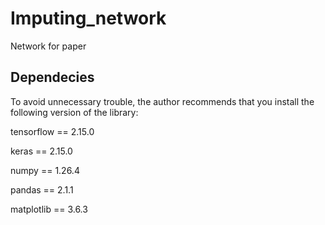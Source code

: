 # Imputing_network
Network for paper

## Dependecies

To avoid unnecessary trouble, the author recommends that you install the following version of the library:

tensorflow == 2.15.0

keras == 2.15.0

numpy == 1.26.4

pandas == 2.1.1

matplotlib == 3.6.3